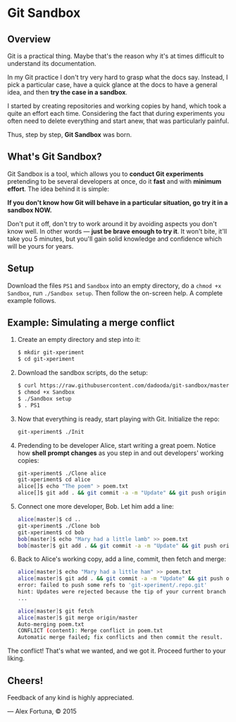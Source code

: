Git Sandbox
===========

Overview
--------

Git is a practical thing. Maybe that's the reason why it's at times difficult to understand its documentation.

In my Git practice I don't try very hard to grasp what the docs say. Instead, I pick a particular case, have a quick glance at the docs to have a general idea, and then **try the case in a sandbox**.

I started by creating repositories and working copies by hand, which took a quite an effort each time. Considering the fact that during experiments you often need to delete everything and start anew, that was particularly painful.

Thus, step by step, **Git Sandbox** was born.

What's Git Sandbox?
-------------------

Git Sandbox is a tool, which allows you to **conduct Git experiments** pretending to be several developers at once, do it **fast** and with **minimum effort**. The idea behind it is simple:

**If you don't know how Git will behave in a particular situation, go try it in a sandbox NOW.**

Don't put it off, don't try to work around it by avoiding aspects you don't know well. In other words &mdash; **just be brave enough to try it**. It won't bite, it'll take you 5 minutes, but you'll gain solid knowledge and confidence which will be yours for years.

Setup
-----

Download the files `PS1` and `Sandbox` into an empty directory, do a `chmod +x Sandbox`, run `./Sandbox setup`. Then follow the on-screen help. A complete example follows.

Example: Simulating a merge conflict
------------------------------------

1. Create an empty directory and step into it:

    ```sh
    $ mkdir git-xperiment
    $ cd git-xperiment
    ```

2. Download the sandbox scripts, do the setup:

    ```sh
    $ curl https://raw.githubusercontent.com/dadooda/git-sandbox/master/{PS1,Sandbox} -OO
    $ chmod +x Sandbox
    $ ./Sandbox setup
    $ . PS1
    ```

4. Now that everything is ready, start playing with Git. Initialize the repo:

    ```sh
    git-xperiment$ ./Init
    ```

5. Predending to be developer Alice, start writing a great poem. Notice how **shell prompt changes** as you step in and out developers' working copies:

    ```sh
    git-xperiment$ ./Clone alice
    git-xperiment$ cd alice
    alice[]$ echo "The poem" > poem.txt
    alice[]$ git add . && git commit -a -m "Update" && git push origin master
    ```

6. Connect one more developer, Bob. Let him add a line:

    ```sh
    alice[master]$ cd ..
    git-xperiment$ ./Clone bob
    git-xperiment$ cd bob
    bob[master]$ echo "Mary had a little lamb" >> poem.txt
    bob[master]$ git add . && git commit -a -m "Update" && git push origin master
    ```

7. Back to Alice's working copy, add a line, commit, then fetch and merge:

    ```sh
    alice[master]$ echo "Mary had a little ham" >> poem.txt
    alice[master]$ git add . && git commit -a -m "Update" && git push origin master
    error: failed to push some refs to 'git-xperiment/.repo.git'
    hint: Updates were rejected because the tip of your current branch is behind
    ...

    alice[master]$ git fetch
    alice[master]$ git merge origin/master
    Auto-merging poem.txt
    CONFLICT (content): Merge conflict in poem.txt
    Automatic merge failed; fix conflicts and then commit the result.
    ```

The conflict! That's what we wanted, and we got it. Proceed further to your liking.

Cheers!
-------

Feedback of any kind is highly appreciated.

&mdash; Alex Fortuna, &copy; 2015
